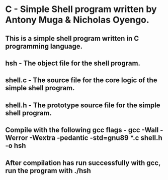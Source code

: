 # C - Simple Shell program written by Antony Muga & Nicholas Oyengo.

## This is a simple shell program written in C programming language.

## hsh - The object file for the shell program.

## shell.c - The source file for the core logic of the simple shell program.

## shell.h - The prototype source file for the simple shell program.

## Compile with the following gcc flags - gcc -Wall -Werror -Wextra -pedantic -std=gnu89 *.c shell.h -o hsh

## After compilation has run successfully with gcc, run the program with ./hsh
